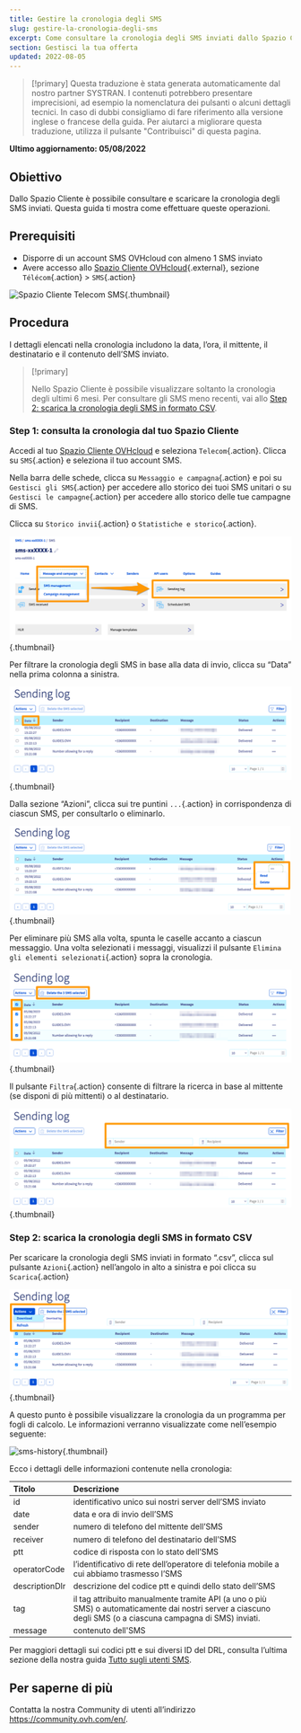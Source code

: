 ```yaml
---
title: Gestire la cronologia degli SMS
slug: gestire-la-cronologia-degli-sms
excerpt: Come consultare la cronologia degli SMS inviati dallo Spazio Cliente OVHcloud
section: Gestisci la tua offerta 
updated: 2022-08-05
---
```


> [!primary]
> Questa traduzione è stata generata automaticamente dal nostro partner SYSTRAN. I contenuti potrebbero presentare imprecisioni, ad esempio la nomenclatura dei pulsanti o alcuni dettagli tecnici. In caso di dubbi consigliamo di fare riferimento alla versione inglese o francese della guida. Per aiutarci a migliorare questa traduzione, utilizza il pulsante "Contribuisci" di questa pagina.
>

**Ultimo aggiornamento: 05/08/2022**

## Obiettivo

Dallo Spazio Cliente è possibile consultare e scaricare la cronologia degli SMS inviati. Questa guida ti mostra come effettuare queste operazioni.

## Prerequisiti

- Disporre di un account SMS OVHcloud con almeno 1 SMS inviato
- Avere accesso allo [Spazio Cliente OVHcloud](https://www.ovh.com/auth/?action=gotomanager&from=https://www.ovh.it/&ovhSubsidiary=it){.external}, sezione `Télécom`{.action} > `SMS`{.action}

![Spazio Cliente Telecom SMS](https://raw.githubusercontent.com/ovh/docs/master/templates/control-panel/product-selection/telecom/tpl-telecom-03-en-sms.png){.thumbnail}

## Procedura

I dettagli elencati nella cronologia includono la data, l’ora, il mittente, il destinatario e il contenuto dell’SMS inviato.

> [!primary]
>
> Nello Spazio Cliente è possibile visualizzare soltanto la cronologia degli ultimi 6 mesi. Per consultare gli SMS meno recenti, vai allo [Step 2: scarica la cronologia degli SMS in formato CSV](#csv).
>

### Step 1: consulta la cronologia dal tuo Spazio Cliente

Accedi al tuo [Spazio Cliente OVHcloud](https://www.ovh.com/auth/?action=gotomanager&from=https://www.ovh.it/&ovhSubsidiary=it) e seleziona `Telecom`{.action}. Clicca su `SMS`{.action} e seleziona il tuo account SMS.

Nella barra delle schede, clicca su `Messaggio e campagna`{.action} e poi su `Gestisci gli SMS`{.action} per accedere allo storico dei tuoi SMS unitari o su `Gestisci le campagne`{.action} per accedere allo storico delle tue campagne di SMS.

Clicca su `Storico invii`{.action} o `Statistiche e storico`{.action}.

![sms-history](images/smshistory1.png){.thumbnail}

Per filtrare la cronologia degli SMS in base alla data di invio, clicca su “Data” nella prima colonna a sinistra.

![sms-history](images/smshistory2.png){.thumbnail}

Dalla sezione “Azioni”, clicca sui tre puntini `...`{.action} in corrispondenza di ciascun SMS, per consultarlo o eliminarlo.

![sms-history](images/smshistory3.png){.thumbnail}

Per eliminare più SMS alla volta, spunta le caselle accanto a ciascun messaggio. Una volta selezionati i messaggi, visualizzi il pulsante `Elimina gli elementi selezionati`{.action} sopra la cronologia.

![sms-history](images/smshistory4.png){.thumbnail}
 
Il pulsante `Filtra`{.action} consente di filtrare la ricerca in base al mittente (se disponi di più mittenti) o al destinatario.

![sms-history](images/smshistory5.png){.thumbnail}
 
### Step 2: scarica la cronologia degli SMS in formato CSV <a name="csv"></a>

Per scaricare la cronologia degli SMS inviati in formato “.csv”, clicca sul pulsante `Azioni`{.action} nell’angolo in alto a sinistra e poi clicca su `Scarica`{.action} 
 
![sms-history](images/smshistory6.png){.thumbnail}
 
A questo punto è possibile visualizzare la cronologia da un programma per fogli di calcolo. Le informazioni verranno visualizzate come nell’esempio seguente: 

![sms-history](images/smshistory7.png){.thumbnail}

Ecco i dettagli delle informazioni contenute nella cronologia:

|  Titolo  |  Descrizione  |
|  :-----          |  :-----          |
|  id |  identificativo unico sui nostri server dell’SMS inviato |
|  date | data e ora di invio dell’SMS  |
|  sender |  numero di telefono del mittente dell’SMS |
|  receiver |  numero di telefono del destinatario dell’SMS |
|  ptt |  codice di risposta con lo stato dell’SMS |
|  operatorCode |  l’identificativo di rete dell’operatore di telefonia mobile a cui abbiamo trasmesso l’SMS |
|  descriptionDIr |  descrizione del codice ptt e quindi dello stato dell’SMS |
|  tag |  il tag attribuito manualmente tramite API (a uno o più SMS) o automaticamente dai nostri server a ciascuno degli SMS (o a ciascuna campagna di SMS) inviati. |
|  message |  contenuto dell'SMS |

Per maggiori dettagli sui codici ptt e sui diversi ID del DRL, consulta l’ultima sezione della nostra guida [Tutto sugli utenti SMS](../tutto_sugli_utenti_sms/#step-5-specifica-un-url-di-callback).
 
## Per saperne di più

Contatta la nostra Community di utenti all’indirizzo <https://community.ovh.com/en/>.
